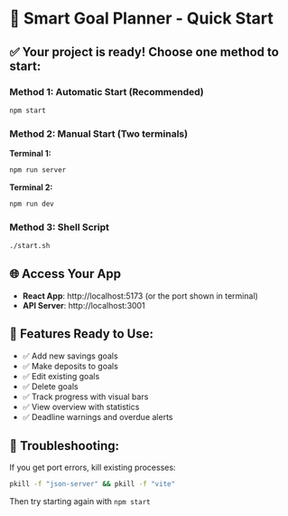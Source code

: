 # 🎯 Smart Goal Planner - Quick Start

## ✅ Your project is ready! Choose one method to start:

### Method 1: Automatic Start (Recommended)
```bash
npm start
```

### Method 2: Manual Start (Two terminals)
**Terminal 1:**
```bash
npm run server
```

**Terminal 2:**
```bash
npm run dev
```

### Method 3: Shell Script
```bash
./start.sh
```

## 🌐 Access Your App
- **React App**: http://localhost:5173 (or the port shown in terminal)
- **API Server**: http://localhost:3001

## 🎉 Features Ready to Use:
- ✅ Add new savings goals
- ✅ Make deposits to goals
- ✅ Edit existing goals
- ✅ Delete goals
- ✅ Track progress with visual bars
- ✅ View overview with statistics
- ✅ Deadline warnings and overdue alerts

## 🔧 Troubleshooting:
If you get port errors, kill existing processes:
```bash
pkill -f "json-server" && pkill -f "vite"
```

Then try starting again with `npm start`